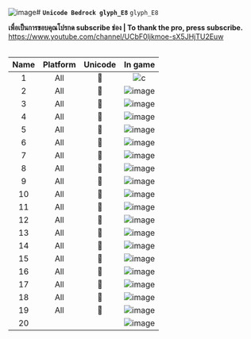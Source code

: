 ![image](https://github.com/SolightzZ/Unicode-glyph_E8/assets/94944606/6edd4d83-8350-42b5-a31c-cf25ad61a136)# **`Unicode Bedrock glyph_E8`**
`glyph_E8`

**เพื่อเป็นการขอบคุณโปรกด subscribe ช่อง | To thank the pro, press subscribe.**
<br>
https://www.youtube.com/channel/UCbF0Ijkmoe-sX5JHjTU2Euw
<br>
<br>

|               Name               |   Platform   | Unicode   |                     In game                    |
|:--------------------------------:|:------------:|:---------:|:----------------------------------------------:|
|              1                   |     All      |         |![c](https://cdn.discordapp.com/attachments/873535418476404747/1171475461088497857/e1.png?ex=655cd08a&is=654a5b8a&hm=cf249647d26bdedf816eea7039e70a8db6c4cad595b5b1e09eeb2af668c63734&)|
|              2                   |     All      |         |![image](https://github.com/SolightzZ/Unicode-glyph_E8/assets/94944606/82f84000-1401-4f0b-9a9d-61bd55ef23d7)
|              3                   |     All      |         |![image](https://github.com/SolightzZ/Unicode-glyph_E8/assets/94944606/51846e32-b136-41d0-ad17-babc45ef9711)
|              4                   |     All      |         |![image](https://github.com/SolightzZ/Unicode-glyph_E8/assets/94944606/b13e2d85-ccc3-4785-8654-e67b1751e721)
|              5                   |     All      |         |![image](https://github.com/SolightzZ/Unicode-glyph_E8/assets/94944606/34ff1f16-4e18-45e8-9c53-8fe82d8b74c3)
|              6                   |     All      |         |![image](https://github.com/SolightzZ/Unicode-glyph_E8/assets/94944606/85c1dbb0-7754-4127-995b-893cc0219806)
|              7                   |     All      |         |![image](https://github.com/SolightzZ/Unicode-glyph_E8/assets/94944606/e250730f-ef67-4373-b8e0-b840bd6cfba9)
|              8                   |     All      |         |![image](https://github.com/SolightzZ/Unicode-glyph_E8/assets/94944606/35a2462e-1346-4efc-8a0e-67e0c8b67ac0)
|              9                   |     All      |         |![image](https://github.com/SolightzZ/Unicode-glyph_E8/assets/94944606/83a5d366-2ab5-4e4a-bbd7-76882ed9aa58)
|              10                  |     All      |         |![image](https://github.com/SolightzZ/Unicode-glyph_E8/assets/94944606/3c98f169-3a58-4327-928a-72ec41dd33cd)
|              11                  |     All      |         |![image](https://github.com/SolightzZ/Unicode-glyph_E8/assets/94944606/65539915-dfb2-4a88-8b7d-26ac9321bb04)
|              12                  |     All      |         |![image](https://github.com/SolightzZ/Unicode-glyph_E8/assets/94944606/3ab641ec-4016-45de-aa75-4a21efac83b1)
|              13                  |     All      |         |![image](https://github.com/SolightzZ/Unicode-glyph_E8/assets/94944606/ef11ea15-75ac-45db-bef0-0c6202d5deae)
|              14                  |     All      |         |![image](https://github.com/SolightzZ/Unicode-glyph_E8/assets/94944606/54d71767-6a18-4976-ad27-e6a2b0ea7fbc)
|              15                  |     All      |         |![image](https://github.com/SolightzZ/Unicode-glyph_E8/assets/94944606/31826699-7482-44ec-bcb5-39cd7f8b1c5e)
|              16                  |     All      |         |![image](https://github.com/SolightzZ/Unicode-glyph_E8/assets/94944606/c550e7f2-0edc-48b1-9657-d4ec603f3d27)
|              17                  |     All      |         |![image](https://github.com/SolightzZ/Unicode-glyph_E8/assets/94944606/54783a84-3356-4dbe-8d05-94c8ac2e01d7)
|              18                  |     All      |         |![image](https://github.com/SolightzZ/Unicode-glyph_E8/assets/94944606/99ca161b-f195-401e-b504-8132bc327da9)
|              19                  |     All      |         |![image](https://github.com/SolightzZ/Unicode-glyph_E8/assets/94944606/811b6e18-d7c6-4abb-8d49-2bbef491c6a9)
|              20                  |              |          |![image](https://github.com/SolightzZ/Unicode-glyph_E8/assets/94944606/725a88c5-f1eb-4256-b881-a691fb499250)

